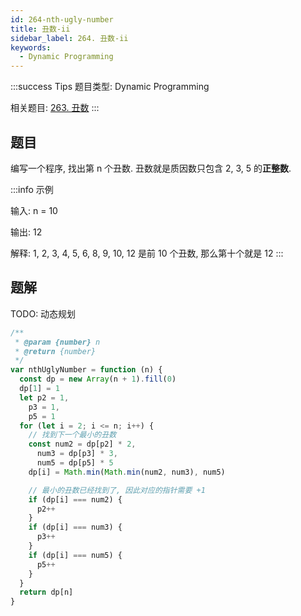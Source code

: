 ```yaml
---
id: 264-nth-ugly-number
title: 丑数-ii
sidebar_label: 264. 丑数-ii
keywords:
  - Dynamic Programming
---
```


:::success Tips
题目类型: Dynamic Programming

相关题目: [263. 丑数](/leetcode/easy/263-is-ugly)
:::

## 题目

编写一个程序, 找出第 n 个丑数. 丑数就是质因数只包含 2, 3, 5 的**正整数**.

:::info 示例

输入: n = 10

输出: 12

解释: 1, 2, 3, 4, 5, 6, 8, 9, 10, 12 是前 10 个丑数, 那么第十个就是 12
:::

## 题解

TODO: 动态规划

```ts
/**
 * @param {number} n
 * @return {number}
 */
var nthUglyNumber = function (n) {
  const dp = new Array(n + 1).fill(0)
  dp[1] = 1
  let p2 = 1,
    p3 = 1,
    p5 = 1
  for (let i = 2; i <= n; i++) {
    // 找到下一个最小的丑数
    const num2 = dp[p2] * 2,
      num3 = dp[p3] * 3,
      num5 = dp[p5] * 5
    dp[i] = Math.min(Math.min(num2, num3), num5)

    // 最小的丑数已经找到了, 因此对应的指针需要 +1
    if (dp[i] === num2) {
      p2++
    }
    if (dp[i] === num3) {
      p3++
    }
    if (dp[i] === num5) {
      p5++
    }
  }
  return dp[n]
}
```
